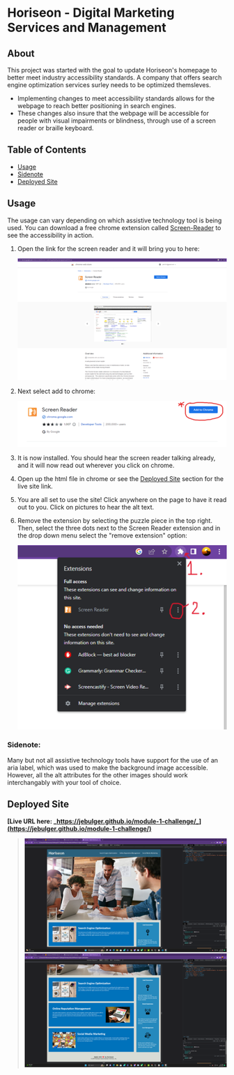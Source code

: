 # Horiseon - Digital Marketing Services and Management
## About
This project was started with the goal to update Horiseon's homepage to better meet industry accessibility standards. A company that offers search engine optimization services surley needs to be optimized themsleves. 
- Implementing changes to meet accessibility standards allows for the webpage to reach better positioning in search engines. 
- These changes also insure that the webpage will be accessible for people with visual impairments or blindness, through use of a screen reader or braille keyboard.

## Table of Contents
- [Usage](#usage)
- [Sidenote](#sidenote)
- [Deployed Site](#deployed-site)

## Usage
The usage can vary depending on which assistive technology tool is being used. You can download a free chrome extension called [Screen-Reader](https://chrome.google.com/webstore/detail/screen-reader/kgejglhpjiefppelpmljglcjbhoiplfn?hl=en) to see the accessibility in action.
1. Open the link for the screen reader and it will bring you to here:

    ![](/Assets/01-challenge-imgs.png)

2.  Next select add to chrome:

    ![](/Assets/01-challenge-guide.png)

3. It is now installed. You should hear the screen reader talking already, and it will now read out wherever you click on chrome.

4. Open up the html file in chrome or see the [Deployed Site](#deployed-site) section for the live site link.

5. You are all set to use the site! Click anywhere on the page to have it read out to you. Click on pictures to hear the alt text.

6. Remove the extension by selecting the puzzle piece in the top right. Then, select the three dots next to the Screen Reader extension and in the drop down menu select the "remove extension" option:

    ![](/Assets/01-challenge-uninstalled.png)

### Sidenote:
Many but not all assistive technology tools have support for the use of an aria label, which was used to make the background image accessible. However, all the alt attributes for the other images should work interchangably with your tool of choice.
## Deployed Site

**[Live URL here: _https://jebulger.github.io/module-1-challenge/_](https://jebulger.github.io/module-1-challenge/)**

>![](/Assets/01-challenge-final-img.png)
>![](/Assets/01-challenge-final-2.png)
